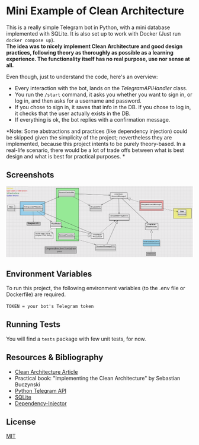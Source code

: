 # Mini Example of Clean Architecture

This is a really simple Telegram bot in Python, with a mini database implemented with SQLite. It is also set up to work with Docker  (Just run `docker compose up`).\
**The idea was to nicely implement Clean Architecture and good design practices, following theory as thoroughly as possible as a learning experience. The functionality itself has no real purpose, use nor sense at all.**

Even though, just to understand the code, here's an overview:
- Every interaction with the bot, lands on the *TelegramAPIHandler* class.
- You run the `/start` command, it asks you whether you want to sign in, or log in, and then asks for a username and password.
- If you chose to sign in, it saves that info in the DB. If you chose to log in, it checks that the user actually exists in the DB.
- If everything is ok, the bot replies with a confirmation message.

*Note: Some abstractions and practices (like dependency injection) could be skipped given the simplicity of the project; nevertheless they are implemented, because this project intents to be purely theory-based. In a real-life scenario, there would be a lot of trade offs between what is best design and what is best for practical purposes. *


## Screenshots

![Class Diagram](https://github.com/SMati000/CleanArchitecture/blob/main/Class%20Diagram.jpg)


## Environment Variables

To run this project, the following environment variables (to the .env file or Dockerfile) are required.

`TOKEN = your bot's Telegram token`


## Running Tests

You will find a `tests` package with few unit tests, for now. 


## Resources & Bibliography

 - [Clean Architecture Article](https://blog.cleancoder.com/uncle-bob/2012/08/13/the-clean-architecture.html)
 - Practical book: "Implementing the Clean Architecture" by Sebastian Buczynski
 - [Python Telegram API](https://docs.python-telegram-bot.org/en/stable/index.html)
 - [SQLite](https://docs.python.org/3/library/sqlite3.html)
 - [Dependency-Injector](https://python-dependency-injector.ets-labs.org/index.html)


## License

[MIT](https://choosealicense.com/licenses/mit/)

